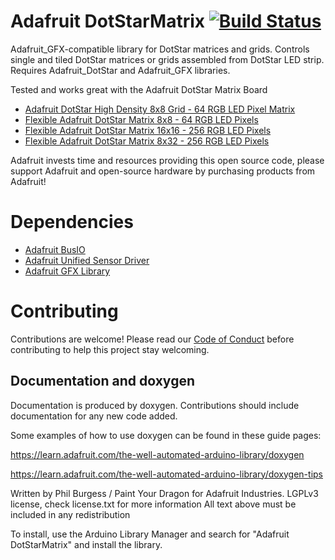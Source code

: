 # Adafruit DotStarMatrix [![Build Status](https://github.com/adafruit/Adafruit_DotStarMatrix/workflows/Arduino%20Library%20CI/badge.svg)](https://github.com/adafruit/Adafruit_DotStarMatrix/actions)

Adafruit_GFX-compatible library for DotStar matrices and grids. Controls single and tiled DotStar matrices or grids assembled from DotStar LED strip. Requires Adafruit_DotStar and Adafruit_GFX libraries.

Tested and works great with the Adafruit DotStar Matrix Board
 * [Adafruit DotStar High Density 8x8 Grid - 64 RGB LED Pixel Matrix](https://www.adafruit.com/product/3444)
 * [Flexible Adafruit DotStar Matrix 8x8 - 64 RGB LED Pixels](https://www.adafruit.com/product/2734)
 * [Flexible Adafruit DotStar Matrix 16x16 - 256 RGB LED Pixels](https://www.adafruit.com/product/2735)
 * [Flexible Adafruit DotStar Matrix 8x32 - 256 RGB LED Pixels](https://www.adafruit.com/product/2736)

Adafruit invests time and resources providing this open source code, please support Adafruit and open-source hardware by purchasing products from Adafruit!
# Dependencies
 * [Adafruit BusIO](https://github.com/adafruit/Adafruit_BusIO)
 * [Adafruit Unified Sensor Driver](https://github.com/adafruit/Adafruit_Sensor)
 * [Adafruit GFX Library](https://github.com/adafruit/Adafruit-GFX-Library)

# Contributing

Contributions are welcome! Please read our [Code of Conduct](https://github.com/adafruit/Adafruit_DotStarMatrix/blob/master/CODE_OF_CONDUCT.md>)
before contributing to help this project stay welcoming.

## Documentation and doxygen
Documentation is produced by doxygen. Contributions should include documentation for any new code added.

Some examples of how to use doxygen can be found in these guide pages:

https://learn.adafruit.com/the-well-automated-arduino-library/doxygen

https://learn.adafruit.com/the-well-automated-arduino-library/doxygen-tips

Written by Phil Burgess / Paint Your Dragon for Adafruit Industries.
LGPLv3 license, check license.txt for more information
All text above must be included in any redistribution

To install, use the Arduino Library Manager and search for "Adafruit DotStarMatrix" and install the library.
